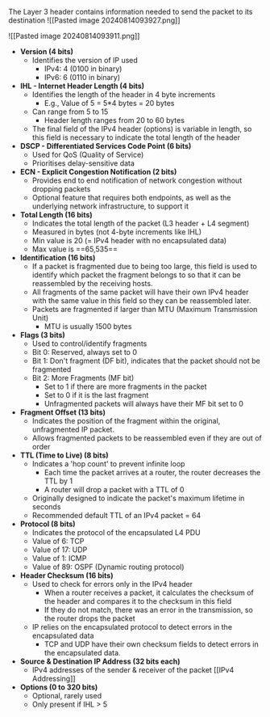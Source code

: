 The Layer 3 header contains information needed to send the packet to its destination
![[Pasted image 20240814093927.png]]

![[Pasted image 20240814093911.png]]
- **Version (4 bits)**
	- Identifies the version of IP used
		- IPv4: 4 (0100 in binary)
		- IPv6: 6 (0110 in binary)
- **IHL - Internet Header Length (4 bits)**
	- Identifies the length of the header in 4 byte increments
		- E.g., Value of 5 = 5\*4 bytes = 20 bytes
	- Can range from 5 to 15
		- Header length ranges from 20 to 60 bytes
	- The final field of the IPv4 header (options) is variable in length, so this field is necessary to indicate the total length of the header
- **DSCP - Differentiated Services Code Point (6 bits)**
	- Used for QoS (Quality of Service)
	- Prioritises delay-sensitive data
- **ECN - Explicit Congestion Notification (2 bits)**
	- Provides end to end notification of network congestion without dropping packets
	- Optional feature that requires both endpoints, as well as the underlying network infrastructure, to support it
- **Total Length (16 bits)**
	- Indicates the total length of the packet (L3 header + L4 segment)
	- Measured in bytes (not 4-byte increments like IHL)
	- Min value is 20 (= IPv4 header with no encapsulated data)
	- Max value is ==65,535==
- **Identification (16 bits)**
	- If a packet is fragmented due to being too large, this field is used to identify which packet the fragment belongs to so that it can be reassembled by the receiving hosts.
	- All fragments of the same packet will have their own IPv4 header with the same value in this field so they can be reassembled later.
	- Packets are fragmented if larger than MTU (Maximum Transmission Unit)
		- MTU is usually 1500 bytes
- **Flags (3 bits)**
	- Used to control/identify fragments
	- Bit 0: Reserved, always set to 0
	- Bit 1: Don't fragment (DF bit), indicates that the packet should not be fragmented
	- Bit 2: More Fragments (MF bit)
		- Set to 1 if there are more fragments in the packet
		- Set to 0 if it is the last fragment
		- Unfragmented packets will always have their MF bit set to 0
- **Fragment Offset (13 bits)**
	- Indicates the position of the fragment within the original, unfragmented IP packet.
	- Allows fragmented packets to be reassembled even if they are out of order
- **TTL (Time to Live) (8 bits)**
	- Indicates a 'hop count' to prevent infinite loop 
		- Each time the packet arrives at a router, the router decreases the TTL by 1
		- A router will drop a packet with a TTL of 0
	- Originally designed to indicate the packet's maximum lifetime in seconds
	- Recommended default TTL of an IPv4 packet = 64
- **Protocol (8 bits)**
	- Indicates the protocol of the encapsulated L4 PDU
	- Value of 6: TCP
	- Value of 17: UDP
	- Value of 1: ICMP
	- Value of 89: OSPF (Dynamic routing protocol)
- **Header Checksum (16 bits)**
	- Used to check for errors only in the IPv4 header
		- When a router receives a packet, it calculates the checksum of the header and compares it to the checksum in this field
		- If they do not match, there was an error in the transmission, so the router drops the packet
	- IP relies on the encapsulated protocol to detect errors in the encapsulated data
		- TCP and UDP have their own checksum fields to detect errors in the encapsulated data.
- **Source & Destination IP Address (32 bits each)**
	- IPv4 addresses of the sender & receiver of the packet [[IPv4 Addressing]]
- **Options (0 to 320 bits)**
	- Optional, rarely used
	- Only present if IHL > 5